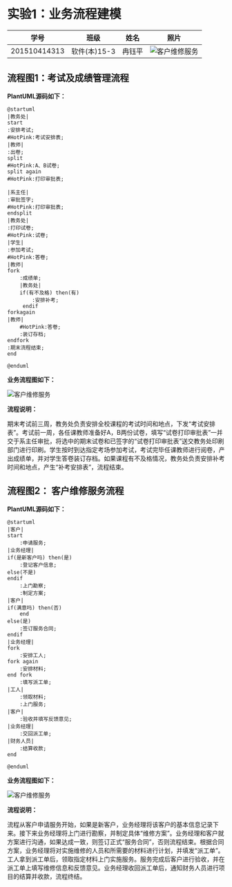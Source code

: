 # 实验1：业务流程建模
|学号|班级|姓名|照片|
|:-------:|:-------------: | :----------:|:---:|
|201510414313|软件(本)15-3|冉钰平|![](./ranyupin.png '客户维修服务')|

## 流程图1：考试及成绩管理流程

**PlantUML源码如下：**

``` flow1
@startuml
|教务处|
start
:安排考试;
#HotPink:考试安排表;
|教师|
:出卷;
split
#HotPink:A、B试卷;
split again
#HotPink:打印审批表;

|系主任|
:审批签字;
#HotPink:打印审批表;
endsplit
|教务处|
:打印试卷;
#HotPink:试卷;
|学生|
:参加考试;
#HotPink:答卷;
|教师|
fork
    :成绩单;
    |教务处|
    if(有不及格) then(有)
        :安排补考;
     endif
forkagain
|教师|
    #HotPink:答卷;
    :装订存档;
endfork
:期末流程结束;
end

@enduml
```

**业务流程图如下：**

![](./liuchengtu1.png '客户维修服务')

**流程说明：**

期末考试前三周，教务处负责安排全校课程的考试时间和地点，下发“考试安排表”。考试前一周，各任课教师准备好A，B两份试卷，填写“试卷打印审批表”一并交于系主任审批，将选中的期末试卷和已签字的“试卷打印审批表”送交教务处印刷部门进行印刷。学生按时到达指定考场参加考试，考试完毕任课教师进行阅卷，产出成绩单，并对学生答卷装订存档。如果课程有不及格情况，教务处负责安排补考时间和地点，产生“补考安排表”，流程结束。

## 流程图2： 客户维修服务流程

**PlantUML源码如下：**

``` flow2
@startuml
|客户|
start
    :申请服务;
|业务经理|
if(是新客户吗) then(是)
    :登记客户信息;
else(不是)
endif
    :上门勘察;
    :制定方案;
|客户|
if(满意吗) then(否)
    end
else(是)
    :签订服务合同;
endif
|业务经理|
fork
    :安排工人;
fork again
    :安排材料;
end fork
    :填写派工单;
|工人|
    :领取材料;
    :上门服务;
|客户|
    :验收并填写反馈意见;
|业务经理|
    :交回派工单;
|财务人员|
    :结算收款;
end

@enduml
```

**业务流程图如下：**

![](./liuchengtu2.png '客户维修服务')

**流程说明：**

流程从客户申请服务开始，如果是新客户，业务经理将该客户的基本信息记录下来。接下来业务经理将上门进行勘察，并制定具体“维修方案”。业务经理和客户就方案进行沟通，如果达成一致，则签订正式“服务合同”，否则流程结束。根据合同方案，业务经理将对实施维修的人员和所需要的材料进行计划，并填发“派工单”。工人拿到派工单后，领取指定材料上门实施服务。服务完成后客户进行验收，并在派工单上填写维修信息和反馈意见。业务经理收回派工单后，通知财务人员进行项目的结算并收款，流程终结。
